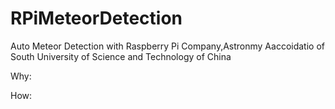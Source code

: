 # RPiMeteorDetection
Auto Meteor Detection with Raspberry Pi
Company,Astronmy Aaccoidatio of South University of Science and Technology of China 

Why:   

How:
